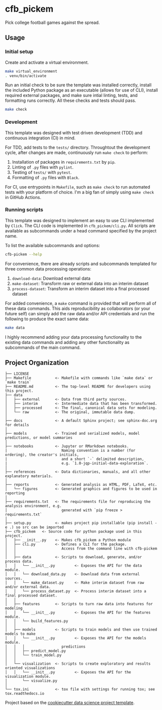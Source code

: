 # cfb_pickem

Pick college football games against the spread.

## Usage

### Initial setup

Create and activate a virtual environment.

```bash
make virtual_environment
. venv/bin/activate
```

Run an initial check to be sure the template was installed correctly, install the included Python package as an executable (allows for use of CLI), install required external packages,
and make sure intial linting, tests, and formatting runs correctly. All these checks and tests should pass.

```bash
make check
```

### Development

This template was designed with test driven development (TDD) and continuous integration (CI) in mind.

For TDD, add tests to the `tests/` directory.
Throughtout the development cycle, after changes are made, continuously run `make check` to perform:

  1. Installation of packages in `requirements.txt` by `pip`.
  2. Linting of `.py` files with `pylint`.
  3. Testing of `tests/` with `pytest`.
  4. Formatting of `.py` files with `Black`.

For CI, use entrypoints in `Makefile`, such as `make check` to run automated tests with your platform of choice.
I'm a big fan of simply using `make check` in GitHub Actions.

### Running scripts

This template was designed to implement an easy to use CLI implemented by `Click`.
The CLI code is implemented in `cfb_pickem/cli.py`.
All scripts are available as subcommands under a head command specified by the project name.

To list the available subcommands and options:

```bash
cfb-pickem --help
```

For convenience, there are already scripts and subcommands templated for three common data processing operations:

  1. `download-data`: Download external data
  2. `make-dataset`: Transform raw or external data into an interim dataset
  3. `process-dataset`: Transform an interim dataset into a final processed dataset

For added convenience, a `make` command is provided that will perform all of these data commands.
This aids reproducibility as collaborators (or your future self) can simply add the raw data and/or API credentials
and run the following to produce the exact same data:

```bash
make data
```

I highly recommend adding your data processing functionality to the existing data commands
and adding any other functionality as subcommands of the main command.

## Project Organization

```text
├── LICENSE
├── Makefile           <- Makefile with commands like `make data` or `make train`
├── README.md          <- The top-level README for developers using this project.
├── data
│   ├── external       <- Data from third party sources.
│   ├── interim        <- Intermediate data that has been transformed.
│   ├── processed      <- The final, canonical data sets for modeling.
│   └── raw            <- The original, immutable data dump.
│
├── docs               <- A default Sphinx project; see sphinx-doc.org for details
│
├── models             <- Trained and serialized models, model predictions, or model summaries
│
├── notebooks          <- Jupyter or RMarkdown notebooks.
|                         Naming convention is a number (for ordering), the creator's initials,
|                         and a short `-` delimited description,
|                         e.g. `1.0-jqp-initial-data-exploration`.
│
├── references         <- Data dictionaries, manuals, and all other explanatory materials.
│
├── reports            <- Generated analysis as HTML, PDF, LaTeX, etc.
│   └── figures        <- Generated graphics and figures to be used in reporting
│
├── requirements.txt   <- The requirements file for reproducing the analysis environment, e.g.
│                         generated with `pip freeze > requirements.txt`
│
├── setup.py           <- makes project pip installable (pip install -e .) so src can be imported
├── cfb_pickem   <- Source code for python package used in this project.
│   ├── __init__.py    <- Makes cfb_pickem a Python module
│   ├── cli.py         <- Defines a CLI for the package. 
│   │                     Access from the command line with cfb-pickem
│   │
│   ├── data           <- Scripts to download, generate, and/or process data.
│   │   └── __init__.py         <- Exposes the API for the data module.
│   │   └── download_data.py    <- Download data from external sources.
│   │   └── make_dataset.py     <- Make interim dataset from raw and/or external data.
│   │   └── process_dataset.py  <- Process interim dataset into a final processed dataset.
│   │
│   ├── features       <- Scripts to turn raw data into features for modeling
│   │   └── __init__.py         <- Exposes the API for the features module.
│   │   └── build_features.py
│   │
│   ├── models         <- Scripts to train models and then use trained models to make
│   │   └── __init__.py         <- Exposes the API for the models module.
│   │   │                 predictions
│   │   ├── predict_model.py
│   │   └── train_model.py
│   │
│   └── visualization  <- Scripts to create exploratory and results oriented visualizations
│   │   └── __init__.py         <- Exposes the API for the visualization module.
│       └── visualize.py
│
└── tox.ini            <- tox file with settings for running tox; see tox.readthedocs.io
```

Project based on the [cookiecutter data science project template][def].

[def]: https://github.com/trev-f/cookiecutter-data-science
